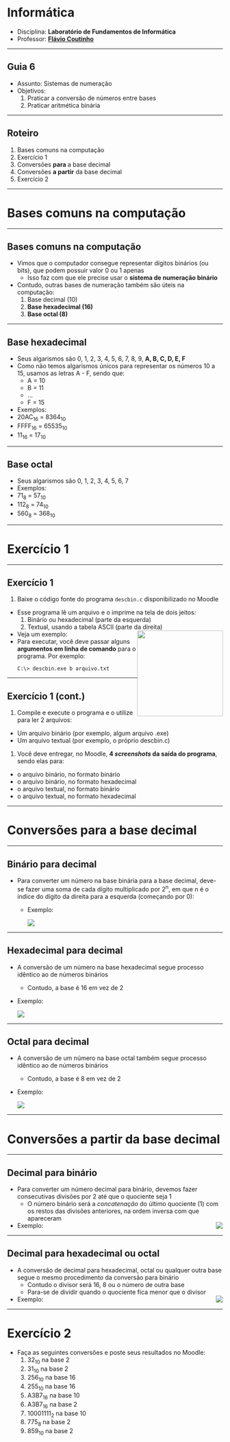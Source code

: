 # Informática

- Disciplina: **Laboratório de Fundamentos de Informática**
- Professor: **[Flávio Coutinho](mailto:coutinho@decom.cefetmg.br)**

---
## Guia 6

- Assunto: Sistemas de numeração
- Objetivos:
  1. Praticar a conversão de números entre bases 
  1. Praticar aritmética binária
  

---
## Roteiro

1. Bases comuns na computação
1. Exercício 1
1. Conversões **para** a base decimal
1. Conversões **a partir** da base decimal
1. Exercício 2

---
# Bases comuns na computação

---
## Bases comuns na computação

- Vimos que o computador consegue representar dígitos binários (ou bits), que podem possuir valor 0 ou 1 apenas
  - Isso faz com que ele precise usar o **sistema de numeração binário**
- Contudo, outras bases de numeração também são úteis na computação:
  1. Base decimal (10)
  1. **Base hexadecimal (16)**
  1. **Base octal (8)**

---
## Base **hexadecimal**

- Seus algarismos são 0, 1, 2, 3, 4, 5, 6, 7, 8, 9, **A, B, C, D, E, F**
- Como não temos algarismos únicos para representar os números 10 a 15, usamos as letras A - F, sendo que:
  - A = 10
  - B = 11
  - ...
  - F = 15
- Exemplos:
 - 20AC<sub>16</sub> = 8364<sub>10</sub>
 - FFFF<sub>16</sub> = 65535<sub>10</sub>
 - 11<sub>16</sub> = 17<sub>10</sub>
 
---
## Base **octal**

- Seus algarismos são 0, 1, 2, 3, 4, 5, 6, 7
- Exemplos:
 - 71<sub>8</sub> = 57<sub>10</sub>
 - 112<sub>8</sub> = 74<sub>10</sub>
 - 560<sub>8</sub> = 368<sub>10</sub>

---
# Exercício 1

---
## Exercício 1

1. Baixe o código fonte do programa `descbin.c` disponibilizado no Moodle
  - Esse programa lê um arquivo e o imprime na tela de dois jeitos:
    1. Binário ou hexadecimal (parte da esquerda)
    1. Textual, usando a tabela ASCII (parte da direita)
  - <img src="images/descbin-tela.png" style="float:right; height:200px">
    Veja um exemplo:
  - Para executar, você deve passar alguns **argumentos em linha de comando** para o programa. Por exemplo:
    ```
    C:\> descbin.exe b arquivo.txt
    ```
    
---
## Exercício 1 (cont.)

1. Compile e execute o programa e o utilize para ler 2 arquivos:
  - Um arquivo binário (por exemplo, algum arquivo .exe)
  - Um arquivo textual (por exemplo, o próprio descbin.c)
1. Você deve entregar, no Moodle, **4 _screenshots_ da saída do programa**, sendo elas para:
  - o arquivo binário, no formato binário
  - o arquivo binário, no formato hexadecimal
  - o arquivo textual, no formato binário
  - o arquivo textual, no formato hexadecimal
 
---
# Conversões **para** a base decimal

---
## **Binário** para decimal

- Para converter um número na base binária para a base decimal, 
  deve-se fazer uma soma de cada dígito multiplicado por 2<sup>n</sup>, 
  em que n é o índice do dígito da direita para a esquerda (começando por 0):
  - Exemplo:

    <img src="images/conversao-binario-decimal.gif" class="stoppable-gif">

  
---
## **Hexadecimal** para decimal

- A conversão de um número na base hexadecimal segue processo idêntico ao de números binários
  - Contudo, a base é 16 em vez de 2
- Exemplo:

  <img src="images/conversao-hexadecimal-decimal.gif" class="stoppable-gif">
  
---
## **Octal** para decimal

- A conversão de um número na base octal também segue processo idêntico ao de números binários
  - Contudo, a base é 8 em vez de 2
- Exemplo:

  <img src="images/conversao-octal-decimal.gif" class="stoppable-gif">

---
# Conversões **a partir** da base decimal

---
## Decimal para **binário**

- Para converter um número decimal para binário, devemos fazer consecutivas divisões por 2 
  até que o quociente seja 1
  - O número binário será a _concatenação_ do último quociente (1) com os restos das divisões 
    anteriores, na ordem inversa com que apareceram
- <img src="images/conversao-decimal-binario.gif" style="float:right;" class="stoppable-gif">
  Exemplo:
  

---
## Decimal para **hexadecimal** ou **octal**

- A conversão de decimal para hexadecimal, octal ou qualquer outra base segue o mesmo procedimento 
  da conversão para binário
  - Contudo o divisor será 16, 8 ou o número de outra base
  - Para-se de dividir quando o quociente fica menor que o divisor
- <img src="images/conversao-decimal-hexadecimal.gif" style="float:right;" class="stoppable-gif">
  Exemplo:


---
# Exercício 2

- Faça as seguintes conversões e poste seus resultados no Moodle:
  <ol class="multi-column-list-2">
    <li>32<sub>10</sub> na base 2</li>
    <li>31<sub>10</sub> na base 2</li>
    <li>256<sub>10</sub> na base 16</li>
    <li>255<sub>10</sub> na base 16</li>
    <li>A3B7<sub>16</sub> na base 10</li>
    <li>A3B7<sub>16</sub> na base 2</li>
    <li>10001111<sub>2</sub> na base 10</li>
    <li>775<sub>8</sub> na base 2</li>
    <li>859<sub>10</sub> na base 2</li>
  </ol>